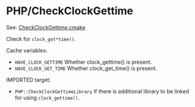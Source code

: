 # PHP/CheckClockGettime

See: [CheckClockGettime.cmake](https://github.com/petk/php-build-system/tree/master/cmake/cmake/modules/PHP/CheckClockGettime.cmake)

Check for `clock_get*time()`.

Cache variables:

* `HAVE_CLOCK_GETTIME`
  Whether clock_gettime() is present.
* `HAVE_CLOCK_GET_TIME`
  Whether clock_get_time() is present.

IMPORTED target:

* `PHP::CheckClockGettimeLibrary`
  If there is additional library to be linked for using `clock_gettime()`.
